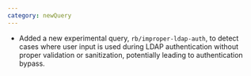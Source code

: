 ```yaml
---
category: newQuery
---
```

* Added a new experimental query, `rb/improper-ldap-auth`, to detect cases where user input is used during LDAP authentication without proper validation or sanitization, potentially leading to authentication bypass.